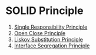 # SOLID Principle

1. [Single Responsibility Principle](/1.%20SOLID%20Principle/1.%20Single%20Responsibility%20Principle)
2. [Open Close Principle](/1.%20SOLID%20Principle/2.%20Open%20Close%20Principle)
3. [Liskov Substitution Principle](/1.%20SOLID%20Principle/3.%20Liskov%20Substitution%20Principle)
4. [Interface Segregation Principle](/1.%20SOLID%20Principle/4.%20Interface%20Segregation%20Principle)
